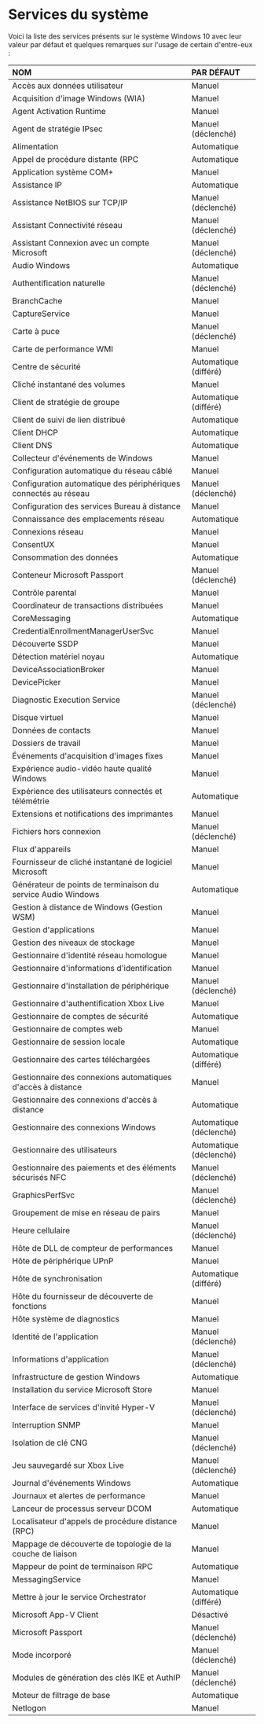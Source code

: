# Services du système

Voici la liste des services présents sur le système Windows 10 avec leur valeur par défaut et quelques remarques sur l'usage de certain d'entre-eux :

|NOM|PAR DÉFAUT|
|:--|:--|
|Accès aux données utilisateur|Manuel|
|Acquisition d'image Windows (WIA)|Manuel|
|Agent Activation Runtime|Manuel|
|Agent de stratégie IPsec|Manuel (déclenché)|
|Alimentation|Automatique|
|Appel de procédure distante (RPC|Automatique|
|Application système COM+|Manuel|
|Assistance IP|Automatique|
|Assistance NetBIOS sur TCP/IP|Manuel (déclenché)|
|Assistant Connectivité réseau|Manuel (déclenché)|
|Assistant Connexion avec un compte Microsoft|Manuel (déclenché)|
|Audio Windows|Automatique|
|Authentification naturelle|Manuel (déclenché)|
|BranchCache|Manuel|
|CaptureService|Manuel|
|Carte à puce|Manuel (déclenché)|
|Carte de performance WMI|Manuel|
|Centre de sécurité|Automatique (différé)|
|Cliché instantané des volumes|Manuel|
|Client de stratégie de groupe|Automatique (différé)|
|Client de suivi de lien distribué|Automatique|
|Client DHCP|Automatique|
|Client DNS|Automatique|
|Collecteur d'événements de Windows|Manuel|
|Configuration automatique du réseau câblé|Manuel|
|Configuration automatique des périphériques connectés au réseau|Manuel (déclenché)|
|Configuration des services Bureau à distance|Manuel|
|Connaissance des emplacements réseau|Automatique|
|Connexions réseau|Manuel|
|ConsentUX|Manuel|
|Consommation des données|Automatique|
|Conteneur Microsoft Passport|Manuel (déclenché)|
|Contrôle parental|Manuel|
|Coordinateur de transactions distribuées|Manuel|
|CoreMessaging|Automatique|
|CredentialEnrollmentManagerUserSvc|Manuel|
|Découverte SSDP|Manuel|
|Détection matériel noyau|Automatique|
|DeviceAssociationBroker|Manuel|
|DevicePicker|Manuel|
|Diagnostic Execution Service|Manuel (déclenché)|
|Disque virtuel|Manuel|
|Données de contacts|Manuel|
|Dossiers de travail|Manuel|
|Événements d'acquisition d'images fixes|Manuel|
|Expérience audio-vidéo haute qualité Windows|Manuel|
|Expérience des utilisateurs connectés et télémétrie|Automatique|
|Extensions et notifications des imprimantes|Manuel|
|Fichiers hors connexion|Manuel (déclenché)|
|Flux d'appareils|Manuel|
|Fournisseur de cliché instantané de logiciel Microsoft|Manuel|
|Générateur de points de terminaison du service Audio Windows|Automatique|
|Gestion à distance de Windows (Gestion WSM)|Manuel|
|Gestion d'applications|Manuel|
|Gestion des niveaux de stockage|Manuel|
|Gestionnaire d'identité réseau homologue|Manuel|
|Gestionnaire d'informations d'identification|Manuel|
|Gestionnaire d'installation de périphérique|Manuel (déclenché)|
|Gestionnaire d'authentification Xbox Live|Manuel|
|Gestionnaire de comptes de sécurité|Automatique|
|Gestionnaire de comptes web|Manuel|
|Gestionnaire de session locale|Automatique|
|Gestionnaire des cartes téléchargées|Automatique (différé)|
|Gestionnaire des connexions automatiques d'accès à distance|Manuel|
|Gestionnaire des connexions d'accès à distance|Automatique|
|Gestionnaire des connexions Windows|Automatique (déclenché)|
|Gestionnaire des utilisateurs|Automatique (déclenché)|
|Gestionnaire des paiements et des éléments sécurisés NFC|Manuel (déclenché)|
|GraphicsPerfSvc|Manuel (déclenché)|
|Groupement de mise en réseau de pairs|Manuel|
|Heure cellulaire|Manuel (déclenché)|
|Hôte de DLL de compteur de performances|Manuel|
|Hôte de périphérique UPnP|Manuel|
|Hôte de synchronisation|Automatique (différé)|
|Hôte du fournisseur de découverte de fonctions|Manuel|
|Hôte système de diagnostics|Manuel|
|Identité de l'application|Manuel (déclenché)|
|Informations d'application|Manuel (déclenché)|
|Infrastructure de gestion Windows|Automatique|
|Installation du service Microsoft Store|Manuel|
|Interface de services d'invité Hyper-V|Manuel (déclenché)|
|Interruption SNMP|Manuel|
|Isolation de clé CNG|Manuel (déclenché)|
|Jeu sauvegardé sur Xbox Live|Manuel (déclenché)|
|Journal d'événements Windows|Automatique|
|Journaux et alertes de performance|Manuel|
|Lanceur de processus serveur DCOM|Automatique|
|Localisateur d'appels de procédure distance (RPC)|Manuel|
|Mappage de découverte de topologie de la couche de liaison|Manuel|
|Mappeur de point de terminaison RPC|Automatique|
|MessagingService|Manuel|
|Mettre à jour le service Orchestrator|Automatique (différé)|
|Microsoft App-V Client|Désactivé|
|Microsoft Passport|Manuel (déclenché)|
|Mode incorporé|Manuel (déclenché)|
|Modules de génération des clés IKE et AuthIP|Manuel (déclenché)|
|Moteur de filtrage de base|Automatique|
|Netlogon|Manuel|
